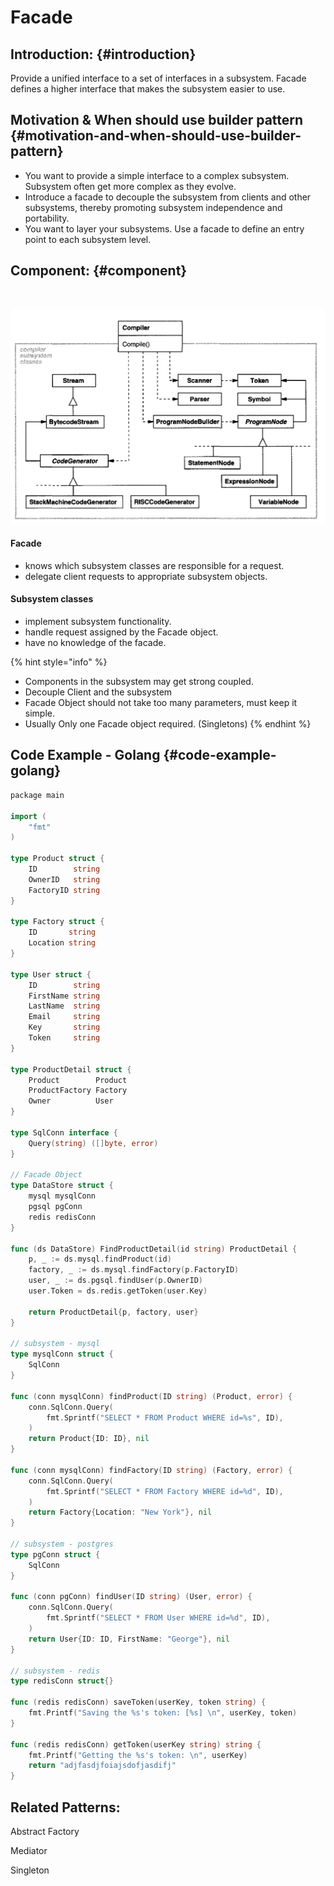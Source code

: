 # Facade

## Introduction: {#introduction}

​Provide a unified interface to a set of interfaces in a subsystem. Facade defines a higher interface that makes the subsystem easier to use.

## Motivation & When should use builder pattern {#motivation-and-when-should-use-builder-pattern}

* ​You want to provide a simple interface to a complex subsystem. Subsystem often get more complex as they evolve.
* Introduce a facade to decouple the subsystem from clients and other subsystems, thereby promoting subsystem independence and portability.
* You want to layer your subsystems. Use a facade to define an entry point to each subsystem level.

## Component: {#component}

​

![](../.gitbook/assets/image%20%281%29.png)

#### Facade

* knows which subsystem classes are responsible for a request.
* delegate client requests to appropriate subsystem objects.

#### Subsystem classes

* implement subsystem functionality.
* handle request assigned by the Facade object.
* have no knowledge of the facade.

{% hint style="info" %}
* Components in the subsystem may get strong coupled.
* Decouple Client and the subsystem
* Facade Object should not take too many parameters, must keep it simple.
* Usually Only one Facade object required. \(Singletons\)
{% endhint %}

## Code Example - Golang {#code-example-golang}

```go
​​package main

import (
	"fmt"
)

type Product struct {
	ID        string
	OwnerID   string
	FactoryID string
}

type Factory struct {
	ID       string
	Location string
}

type User struct {
	ID        string
	FirstName string
	LastName  string
	Email     string
	Key       string
	Token     string
}

type ProductDetail struct {
	Product        Product
	ProductFactory Factory
	Owner          User
}

type SqlConn interface {
	Query(string) ([]byte, error)
}

// Facade Object
type DataStore struct {
	mysql mysqlConn
	pgsql pgConn
	redis redisConn
}

func (ds DataStore) FindProductDetail(id string) ProductDetail {
	p, _ := ds.mysql.findProduct(id)
	factory, _ := ds.mysql.findFactory(p.FactoryID)
	user, _ := ds.pgsql.findUser(p.OwnerID)
	user.Token = ds.redis.getToken(user.Key)

	return ProductDetail{p, factory, user}
}

// subsystem - mysql
type mysqlConn struct {
	SqlConn
}

func (conn mysqlConn) findProduct(ID string) (Product, error) {
	conn.SqlConn.Query(
		fmt.Sprintf("SELECT * FROM Product WHERE id=%s", ID),
	)
	return Product{ID: ID}, nil
}

func (conn mysqlConn) findFactory(ID string) (Factory, error) {
	conn.SqlConn.Query(
		fmt.Sprintf("SELECT * FROM Factory WHERE id=%d", ID),
	)
	return Factory{Location: "New York"}, nil
}

// subsystem - postgres
type pgConn struct {
	SqlConn
}

func (conn pgConn) findUser(ID string) (User, error) {
	conn.SqlConn.Query(
		fmt.Sprintf("SELECT * FROM User WHERE id=%d", ID),
	)
	return User{ID: ID, FirstName: "George"}, nil
}

// subsystem - redis
type redisConn struct{}

func (redis redisConn) saveToken(userKey, token string) {
	fmt.Printf("Saving the %s's token: [%s] \n", userKey, token)
}

func (redis redisConn) getToken(userKey string) string {
	fmt.Printf("Getting the %s's token: \n", userKey)
	return "adjfasdjfoiajsdofjasdifj"
}

```



## Related Patterns:

​Abstract Factory

Mediator

​Singleton

